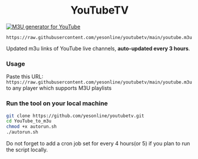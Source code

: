 
<h1 align="center"> YouTubeTV </h1>

[![M3U generator for YouTube](https://github.com/yesonline/youtubetv/actions/workflows/m3u_Generator.yml/badge.svg)](https://github.com/yesonline/youtubetv/actions/workflows/m3u_Generator.yml)

`https://raw.githubusercontent.com/yesonline/youtubetv/main/youtube.m3u`

Updated m3u links of YouTube live channels, **auto-updated every 3 hours**.

### Usage
Paste this URL: `https://raw.githubusercontent.com/yesonline/youtubetv/main/youtube.m3u` to any player which supports M3U playlists

### Run the tool on your local machine
``` bash
git clone https://github.com/yesonline/youtubetv.git
cd YouTube_to_m3u
chmod +x autorun.sh
./autorun.sh
```
Do not forget to add a cron job set for every 4 hours(or 5) if you plan to run the script locally.
